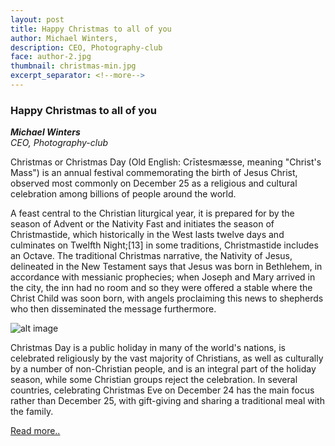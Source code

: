 ```yaml
---
layout: post
title: Happy Christmas to all of you
author: Michael Winters,
description: CEO, Photography-club
face: author-2.jpg
thumbnail: christmas-min.jpg
excerpt_separator: <!--more-->
---
```

### Happy Christmas to all of you
**_Michael Winters_**<br>
*CEO, Photography-club*

Christmas or Christmas Day (Old English: Crīstesmæsse, meaning "Christ's Mass") is an annual festival commemorating the birth of Jesus Christ<!--more-->, observed most commonly on December 25 as a religious and cultural celebration among billions of people around the world.

 A feast central to the Christian liturgical year, it is prepared for by the season of Advent or the Nativity Fast and initiates the season of Christmastide, which historically in the West lasts twelve days and culminates on Twelfth Night;[13] in some traditions, Christmastide includes an Octave. The traditional Christmas narrative, the Nativity of Jesus, delineated in the New Testament says that Jesus was born in Bethlehem, in accordance with messianic prophecies; when Joseph and Mary arrived in the city, the inn had no room and so they were offered a stable where the Christ Child was soon born, with angels proclaiming this news to shepherds who then disseminated the message furthermore.

 ![alt image]({{site.baseurl}}/img/blog/christmas.jpg)


  Christmas Day is a public holiday in many of the world's nations, is celebrated religiously by the vast majority of Christians, as well as culturally by a number of non-Christian people, and is an integral part of the holiday season, while some Christian groups reject the celebration. In several countries, celebrating Christmas Eve on December 24 has the main focus rather than December 25, with gift-giving and sharing a traditional meal with the family.

[Read more..](https://en.wikipedia.org/wiki/Christmas)
